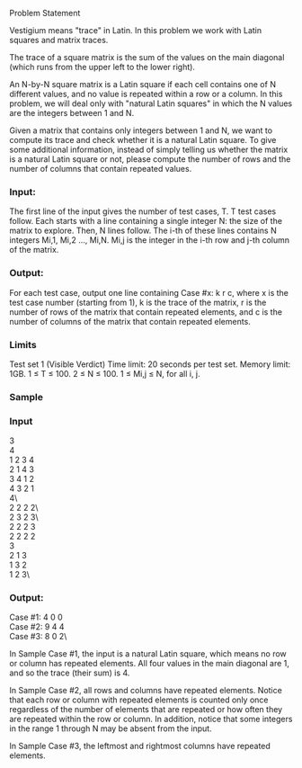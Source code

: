Problem Statement

Vestigium means "trace" in Latin. In this problem we work with Latin squares and matrix traces.

The trace of a square matrix is the sum of the values on the main diagonal (which runs from the upper left to the lower right).

An N-by-N square matrix is a Latin square if each cell contains one of N different values, and no value is repeated within a row or a column. In this problem, we will deal only with "natural Latin squares" in which the N values are the integers between 1 and N.

Given a matrix that contains only integers between 1 and N, we want to compute its trace and check whether it is a natural Latin square. To give some additional information, instead of simply telling us whether the matrix is a natural Latin square or not, please compute the number of rows and the number of columns that contain repeated values.

### Input:
The first line of the input gives the number of test cases, T. T test cases follow. Each starts with a line containing a single integer N: the size of the matrix to explore. Then, N lines follow. The i-th of these lines contains N integers Mi,1, Mi,2 ..., Mi,N. Mi,j is the integer in the i-th row and j-th column of the matrix.

### Output:
For each test case, output one line containing Case #x: k r c, where x is the test case number (starting from 1), k is the trace of the matrix, r is the number of rows of the matrix that contain repeated elements, and c is the number of columns of the matrix that contain repeated elements.

### Limits

Test set 1 (Visible Verdict)
Time limit: 20 seconds per test set.
Memory limit: 1GB.
1 ≤ T ≤ 100.
2 ≤ N ≤ 100.
1 ≤ Mi,j ≤ N, for all i, j.

### Sample

### Input                      
 
3\
4\
1 2 3 4\
2 1 4 3\
3 4 1 2\
4 3 2 1\
4\    
2 2 2 2\              
2 3 2 3\                 
2 2 2 3\
2 2 2 2\
3\
2 1 3\
1 3 2\
1 2 3\

### Output:
Case #1: 4 0 0\
Case #2: 9 4 4\
Case #3: 8 0 2\

  
In Sample Case #1, the input is a natural Latin square, which means no row or column has repeated elements. All four values in the main diagonal are 1, and so the trace (their sum) is 4.

In Sample Case #2, all rows and columns have repeated elements. Notice that each row or column with repeated elements is counted only once regardless of the number of elements that are repeated or how often they are repeated within the row or column. In addition, notice that some integers in the range 1 through N may be absent from the input.

In Sample Case #3, the leftmost and rightmost columns have repeated elements.
  

